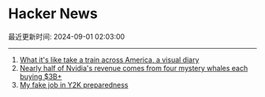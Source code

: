 # Hacker News

最近更新时间: 2024-09-01 02:03:00

--- 
1. [What it's like take a train across America, a visual diary](https://www.washingtonpost.com/travel/interactive/2024/amtrak-train-travel-diary/) 
2. [Nearly half of Nvidia's revenue comes from four mystery whales each buying $3B+](https://fortune.com/2024/08/29/nvidia-jensen-huang-ai-customers/) 
3. [My fake job in Y2K preparedness](https://www.nplusonemag.com/issue-48/essays/the-contingency-contingent/) 
